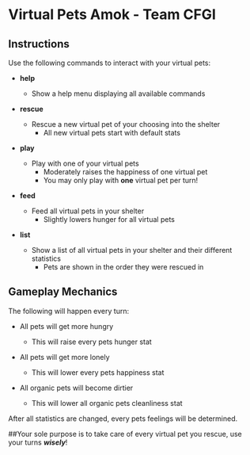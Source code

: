 # Virtual Pets Amok - Team CFGI

## Instructions
Use the following commands to interact with your virtual pets:
- __help__
    - Show a help menu displaying all available commands
    
- __rescue__
    - Rescue a new virtual pet of your choosing into the shelter
        - All new virtual pets start with default stats 
        
- __play__
    - Play with one of your virtual pets
        - Moderately raises the happiness of one virtual pet
        - You may only play with __one__ virtual pet per turn!
        
- __feed__
    - Feed all virtual pets in your shelter
        - Slightly lowers hunger for all virtual pets
        
- __list__
    - Show a list of all virtual pets in your shelter and their different statistics
        - Pets are shown in the order they were rescued in
        
## Gameplay Mechanics
The following will happen every turn:
- All pets will get more hungry
    - This will raise every pets hunger stat
    
- All pets will get more lonely
    - This will lower every pets happiness stat
    
- All organic pets will become dirtier
    - This will lower all organic pets cleanliness stat
    
After all statistics are changed, every pets feelings will be determined. 
    
##Your sole purpose is to take care of every virtual pet you rescue, use your turns ___wisely___!